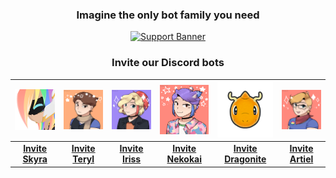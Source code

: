 <div align="center">

### **Imagine the only bot family you need**

[![Support Banner]](https://join.skyra.pw)

### **Invite our Discord bots**

| [![Skyra](../img/Skyra.png)](https://discord.com/users/266624760782258186) | [![Teryl](../img/Teryl.png)](https://discord.com/users/948377583626637343) | [![Iriss](../img/Iriss.png)](https://discord.com/users/948377113457745990) | [![Nekokai](../img/Nekokai.png)](https://discord.com/users/939613684592934992) | [![Dragonite](../img/Dragonite.png)](https://discord.com/users/931264626614763530) | [![Artiel](../img/Artiel.png)](https://discord.com/users/948377028028145755) |
| :---: | :---: | :---: | :---: | :---: | :---: |
| **[Invite Skyra]** | **[Invite Teryl]** | **[Invite Iriss]** | **[Invite Nekokai]** | **[Invite Dragonite]** | **[Invite Artiel]** |

[Support Banner]: https://discord.com/api/guilds/254360814063058944/widget.png?style=banner2
[Invite Skyra]: https://invite.skyra.pw/skyra
[Invite Teryl]: https://invite.skyra.pw/teryl
[Invite Iriss]: https://invite.skyra.pw/iriss
[Invite Nekokai]: https://invite.skyra.pw/nekokai
[Invite Dragonite]: https://dragonite.favware.tech
[Invite Artiel]: https://invite.skyra.pw/artiel
